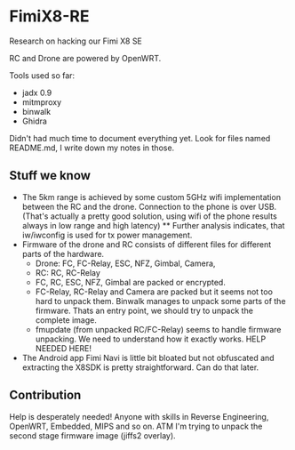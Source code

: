 
# FimiX8-RE
Research on hacking our Fimi X8 SE

RC and Drone are powered by OpenWRT.

Tools used so far:
* jadx 0.9
* mitmproxy
* binwalk
* Ghidra

Didn't had much time to document everything yet. Look for files named README.md, I write down my notes in those.

## Stuff we know
* The 5km range is achieved by some custom 5GHz wifi implementation between the RC and the drone. Connection to the phone is over USB. (That's actually a pretty good solution, using wifi of the phone results always in low range and high latency)
** Further analysis indicates, that iw/iwconfig is used for tx power management.
* Firmware of the drone and RC consists of different files for different parts of the hardware.
  * Drone: FC, FC-Relay, ESC, NFZ, Gimbal, Camera, 
  * RC: RC, RC-Relay
  * FC, RC, ESC, NFZ, Gimbal are packed or encrypted.
  * FC-Relay, RC-Relay and Camera are packed but it seems not too hard to unpack them. Binwalk manages to unpack some parts of the firmware. Thats an entry point, we should try to unpack the complete image.
  * fmupdate (from unpacked RC/FC-Relay) seems to handle firmware unpacking. We need to understand how it exactly works. HELP NEEDED HERE!
* The Android app Fimi Navi is little bit bloated but not obfuscated and extracting the X8SDK is pretty straightforward. Can do that later.

## Contribution
Help is desperately needed!
Anyone with skills in Reverse Engineering, OpenWRT, Embedded, MIPS and so on.
ATM I'm trying to unpack the second stage firmware image (jiffs2 overlay).
